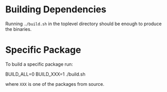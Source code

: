 # Building Dependencies

Running `./build.sh` in the toplevel directory should be enough to
produce the binaries.


# Specific Package

To build a specific package run:

   BUILD_ALL=0 BUILD_XXX=1 ./build.sh

where `XXX` is one of the packages from source.